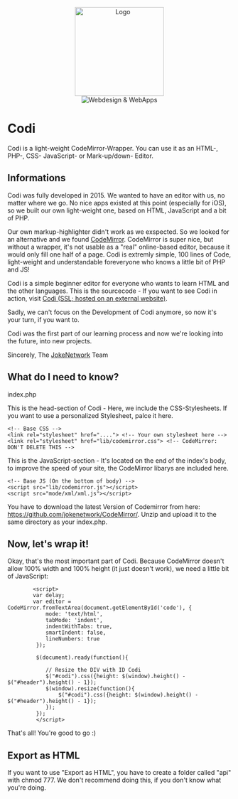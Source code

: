 <p align="center"><img src="http://jokenetwork.de/img/logo.svg" alt="Logo" height="200px"><br><img src="http://cl.ly/image/061l3E2a2A2k/jkntwrk.png" alt="Webdesign &amp; WebApps"></p>

Codi
==============

Codi is a light-weight CodeMirror-Wrapper.
You can use it as an HTML-, PHP-, CSS- JavaScript- or Mark-up/down- Editor. 

Informations
--------------

Codi was fully developed in 2015. 
We wanted to have an editor with us, no matter where we go. No nice apps existed at this point (especially for iOS), so we built our own light-weight one, based on HTML, JavaScript and a bit of PHP.

Our own markup-highlighter didn't work as we exspected.
So we looked for an alternative and we found [CodeMirror](https://github.com/jokenetwork/CodeMirror/).
CodeMirror is super nice, but without a wrapper, it's not usable as a "real" online-based editor, because it would only fill one half of a page.
Codi is extremly simple, 100 lines of Code, light-weight and understandable foreveryone who knows a little bit of PHP and JS!

Codi is a simple beginner editor for everyone who wants to learn HTML and the other languages.
This is the sourcecode - If you want to see Codi in action, visit [Codi (SSL; hosted on an external website)](https://jokenetwork.de/codi/).

Sadly, we can't focus on the Development of Codi anymore, so now it's your turn, if you want to.

Codi was the first part of our learning process and now we're looking into the future, into new projects. 

Sincerely,
The [JokeNetwork](https://jokenetwork.de/ref/codi-git) Team


What do I need to know?
--------------

index.php

This is the head-section of Codi - Here, we include the CSS-Stylesheets. If you want to use a personalized Stylesheet, palce it here.

    <!-- Base CSS --> 
    <link rel="stylesheet" href="...."> <!-- Your own stylesheet here -->
    <link rel="stylesheet" href="lib/codemirror.css"> <!-- CodeMirror: DON'T DELETE THIS -->
    
This is the JavaScript-section -  It's located on the end of the index's body, to improve the speed of your site, the CodeMirror libarys are included here.

    <!-- Base JS (On the bottom of body) -->
    <script src="lib/codemirror.js"></script>
    <script src="mode/xml/xml.js"></script>

You have to download the latest Version of Codemirror from here: https://github.com/jokenetwork/CodeMirror/.
Unzip and upload it to the same directory as your index.php.

Now, let's wrap it!
--------------
Okay, that's the most important part of Codi. Because CodeMirror doesn't allow 100% width and 100% height (it just doesn't work), we need a little bit of JavaScript:

            <script>
    		var delay; 
			var editor = CodeMirror.fromTextArea(document.getElementById('code'), {
				mode: 'text/html',
				tabMode: 'indent',
				indentWithTabs: true,
				smartIndent: false,
				lineNumbers: true
			 });
			
			 $(document).ready(function(){
			
				// Resize the DIV with ID Codi
				$("#codi").css({height: $(window).height() - $("#header").height() - 1});
				$(window).resize(function(){
					$("#codi").css({height: $(window).height() - $("#header").height() - 1});
				});
			 });
		     </script>

That's all! You're good to go :)

Export as HTML
--------------

If you want to use "Export as HTML", you have to create a folder called "api" with chmod 777. We don't recommend doing this, if you don't know what you're doing.

